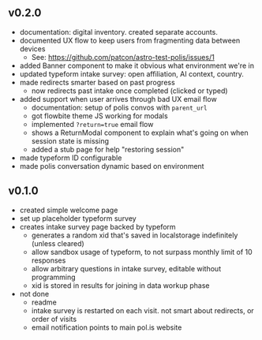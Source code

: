 ## v0.2.0

- documentation: digital inventory. created separate accounts.
- documented UX flow to keep users from fragmenting data between devices
  - See: https://github.com/patcon/astro-test-polis/issues/1
- added Banner component to make it obvious what environment we're in
- updated typeform intake survey: open affiliation, AI context, country.
- made redirects smarter based on past progress
  - now redirects past intake once completed (clicked or typed)
- added support when user arrives through bad UX email flow
  - documentation: setup of polis convos with `parent_url`
  - got flowbite theme JS working for modals
  - implemented `?return=true` email flow
  - shows a ReturnModal component to explain what's going on when session state is missing
  - added a stub page for help "restoring session"
- made typeform ID configurable
- made polis conversation dynamic based on environment

## v0.1.0

- created simple welcome page
- set up placeholder typeform survey
- creates intake survey page backed by typeform
  - generates a random xid that's saved in localstorage indefinitely (unless cleared)
  - allow sandbox usage of typeform, to not surpass monthly limit of 10 responses
  - allow arbitrary questions in intake survey, editable without programming
  - xid is stored in results for joining in data workup phase
- not done
  - readme
  - intake survey is restarted on each visit. not smart about redirects, or order of visits
  - email notification points to main pol.is website


